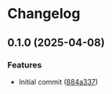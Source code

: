 # Changelog

## 0.1.0 (2025-04-08)


### Features

* Initial commit ([884a337](https://github.com/googleapis/java-spanner-cassandra/commit/884a337eee307ed1d154cce35fb2067cbd95c8b7))
